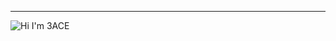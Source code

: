 ---
<img algin="left" alt="Hi I'm 3ACE" src="https://github-readme-stats.vercel.app/api?username=3ACE-code&count_private=true" />
